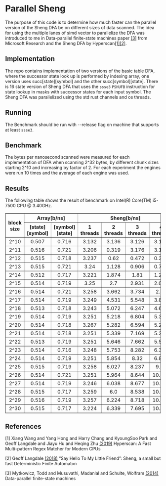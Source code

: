 # Parallel Sheng
The purpose of this code is to determine how much faster can the parallel
version of the Sheng DFA be on different sizes of data
scanned. The idea for using the multiple lanes of simd vector to parallelize
the DFA was introduced to me in Data-parallel finite-state machines paper
[[3]](#3) from Microsoft Research and the Sheng DFA by Hyperscan[[1]](#1)[[2]](#2).

## Implementation
The repo contains implementation of two versions of the basic table DFA, where
the successor state look up is performed by indexing array, one version
uses succ[state][symbol] and the other succ[symbol][state].
There is 16 state version of Sheng DFA that uses the `ssse3` `PSHUFB`
instruction for state lookup in masks with successor states for each input
symbol. The Sheng DFA was parallelized using the std rust channels and os threads.

## Running
The Benchmark should be run with --release flag on machine that supports
at least `ssse3`.

## Benchmark
The bytes per nanosecond scanned were measured for each implementation of DFA
when scanning 2^32 bytes, by different chunk sizes starting 2^10 and increasing
by factor of 2. For each experiment the engines were run 10 times and the average
of each engine was used.

## Results
The following table shows the result of benchmark on Intel(R) Core(TM) i5-7500 CPU @ 3.40GHz.

<table border="1">
<thead>
<tr style="text-align: center;">
<th rowspan=2>block size</th>
<th colspan=2>Array[b/ns]</th>
<th colspan=4>Sheng[b/ns]</th>
</tr>
<tr style="text-align: center;">
<th>[state][symbol]</th>
<th>[symbol][state]</th>
<th>1 threads</th>
<th>2 threads</th>
<th>3 threads</th>
<th>4 threads</th>
</tr>
</thead>
<tbody>
<tr style="text-align: center;">
<td>2^10</td>
<td>0.507</td>
<td>0.716</td>
<td>3.132</td>
<td>3.136</td>
<td>3.126</td>
<td>3.123</td>
</tr>
<tr style="text-align: center;">
<td>2^11</td>
<td>0.516</td>
<td>0.721</td>
<td>3.206</td>
<td>0.319</td>
<td>3.176</td>
<td>3.196</td>
</tr>
<tr style="text-align: center;">
<td>2^12</td>
<td>0.515</td>
<td>0.718</td>
<td>3.237</td>
<td>0.62</td>
<td>0.472</td>
<td>0.394</td>
</tr>
<tr style="text-align: center;">
<td>2^13</td>
<td>0.515</td>
<td>0.721</td>
<td>3.24</td>
<td>1.128</td>
<td>0.906</td>
<td>0.725</td>
</tr>
<tr style="text-align: center;">
<td>2^14</td>
<td>0.512</td>
<td>0.717</td>
<td>3.221</td>
<td>1.874</td>
<td>1.81</td>
<td>1.284</td>
</tr>
<tr style="text-align: center;">
<td>2^15</td>
<td>0.514</td>
<td>0.719</td>
<td>3.25</td>
<td>2.7</td>
<td>2.931</td>
<td>2.003</td>
</tr>
<tr style="text-align: center;">
<td>2^16</td>
<td>0.514</td>
<td>0.721</td>
<td>3.258</td>
<td>3.662</td>
<td>3.734</td>
<td>2.87</td>
</tr>
<tr style="text-align: center;">
<td>2^17</td>
<td>0.514</td>
<td>0.719</td>
<td>3.249</td>
<td>4.531</td>
<td>5.548</td>
<td>3.839</td>
</tr>
<tr style="text-align: center;">
<td>2^18</td>
<td>0.513</td>
<td>0.718</td>
<td>3.243</td>
<td>5.072</td>
<td>6.247</td>
<td>4.642</td>
</tr>
<tr style="text-align: center;">
<td>2^19</td>
<td>0.514</td>
<td>0.719</td>
<td>3.251</td>
<td>5.218</td>
<td>6.804</td>
<td>5.344</td>
</tr>
<tr style="text-align: center;">
<td>2^20</td>
<td>0.514</td>
<td>0.718</td>
<td>3.267</td>
<td>5.282</td>
<td>6.594</td>
<td>5.277</td>
</tr>
<tr style="text-align: center;">
<td>2^21</td>
<td>0.514</td>
<td>0.718</td>
<td>3.251</td>
<td>5.339</td>
<td>7.169</td>
<td>5.236</td>
</tr>
<tr style="text-align: center;">
<td>2^22</td>
<td>0.513</td>
<td>0.719</td>
<td>3.251</td>
<td>5.646</td>
<td>7.662</td>
<td>5.561</td>
</tr>
<tr style="text-align: center;">
<td>2^23</td>
<td>0.514</td>
<td>0.716</td>
<td>3.248</td>
<td>5.753</td>
<td>8.282</td>
<td>6.315</td>
</tr>
<tr style="text-align: center;">
<td>2^24</td>
<td>0.514</td>
<td>0.719</td>
<td>3.251</td>
<td>5.854</td>
<td>8.32</td>
<td>6.896</td>
</tr>
<tr style="text-align: center;">
<td>2^25</td>
<td>0.515</td>
<td>0.719</td>
<td>3.258</td>
<td>6.027</td>
<td>8.237</td>
<td>9.99</td>
</tr>
<tr style="text-align: center;">
<td>2^26</td>
<td>0.514</td>
<td>0.721</td>
<td>3.251</td>
<td>5.964</td>
<td>8.644</td>
<td>10.612</td>
</tr>
<tr style="text-align: center;">
<td>2^27</td>
<td>0.514</td>
<td>0.719</td>
<td>3.246</td>
<td>6.038</td>
<td>8.677</td>
<td>10.319</td>
</tr>
<tr style="text-align: center;">
<td>2^28</td>
<td>0.515</td>
<td>0.717</td>
<td>3.259</td>
<td>6.0</td>
<td>8.538</td>
<td>10.071</td>
</tr>
<tr style="text-align: center;">
<td>2^29</td>
<td>0.516</td>
<td>0.719</td>
<td>3.257</td>
<td>6.224</td>
<td>8.718</td>
<td>10.273</td>
</tr>
<tr style="text-align: center;">
<td>2^30</td>
<td>0.515</td>
<td>0.717</td>
<td>3.224</td>
<td>6.339</td>
<td>7.695</td>
<td>10.498</td>
</tr>
</tbody>
</table>

## References
<a id="1">[1]</a>
Xiang Wang and Yang Hong and Harry Chang and KyoungSoo Park and Geoff Langdale and Jiayu Hu and Heqing Zhu [(2019)](https://www.usenix.org/conference/nsdi19/presentation/wang-xiang)
Hyperscan: A Fast Multi-pattern Regex Matcher for Modern CPUs

<a id="2">[2]</a>
Geoff Langdale [(2018)](https://branchfree.org/2018/05/25/say-hello-to-my-little-friend-sheng-a-small-but-fast-deterministic-finite-automaton/)
“Say Hello To My Little Friend”: Sheng, a small but fast Deterministic Finite Automaton

<a id="3">[3]</a>
Mytkowicz, Todd and Musuvathi, Madanlal and Schulte, Wolfram [(2014)](https://doi.org/10.1145/2654822.2541988)
Data-parallel finite-state machines
